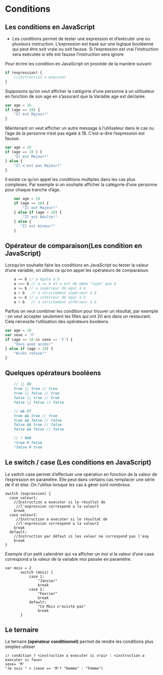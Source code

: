 # Conditions


## Les conditions en JavaScript

- Les conditions permet de tester une expression et d’exécuter une ou plusieurs instruction. L’expression est basé sur une logique booléenne qui peut être soit vraie ou soit fausse. Si l’expression est vrai l’instruction sera exécutée si elle est fausse l’instruction sera ignore

Pour écrire les condition en JavaScript on procède de la manière suivant:

```js
if (expression) {
    //instruction a executer
}
```	
Supposons qu’on veut afficher la catégorie d’une personne à un utilisateur en fonction de son age en s’assurant que la Variable age est déclarée.
```js
var age = 18
if (age == 18) {
    "Il est Majeur!"
}
```	
Maintenant on veut afficher un autre message  à l’utilisateur dans le cas ou l’age de la personne n’est pas égale  à 18. C’est-a-dire l’expression est fausse.
```js	
var age = 20
if (age == 18 ) {
    "Il est Majeur!"
} else {
    "Il n'est pas Majeur!"
}
```	
Il existe ce qu’on appel les conditions multiples dans les cas plus complexes. Par exemple si on souhaite afficher la catégorie d’une personne pour chaque tranche d’âge.

```js			
    var age = 18
    if (age == 18) {
        "Il est Majeur!"
    } else if (age > 18) {
        "Il est Adulte!"
    } else {
       "Il est mineur!"
    }
```	
## Opérateur de comparaison(Les condition en JavaScript)

Lorsqu’on souhaite faire les conditions en JavaScript ou tester la valeur d’une variable, on utilise ce qu’on appel les opérateurs de comparaison.
```js	
    a == b // a égale à b
    a === b // a == b et a est de même "type" que b
    a >= b // a supérieur OU égal à b
    a > b   // a strictement supérieur à b
    a <= b // a inférieur OU égal à b
    a < b   // a strictement inférieur à b
```	
Parfois on veut combiner les condition pour trouver un résultat, par exemple : on veut accepter seulement les filles qui ont 20 ans dans un restaurant. Cela nécessite l’utilisation des opérateurs booléens.
```js	
var age = 18
var sexe = 'F'
if (age == 18 && sexe == 'F') {
    "Vous avez accès!"
} else if (age > 18) {
    "Accès refuse!"
} 
```	
## Quelques opérateurs booléens
```md
    // || OU
    true || true // true
    true || false // true
    false || true // true
    false || false // false

    // && ET
    true && true // true
    true && false // false
    false && true // false
    false && false // false

    // ! NON
    !true # false
    !false # true
```	
## Le switch / case (Les conditions en JavaScript)

Le switch case permet d’effectuer une opération en fonction de la valeur de l’expression en paramètre. Elle peut dans certains cas remplacer une série de if et else .On l’utilise lorsque les cas à gérer sont nombreux.

	
    switch (expression) {
      case valeur1:
        //Instruction a executer si le résultat de 
         //l'expression correspond a la valeur1
        break
      case valeur2:
         //Instruction a executer si le résultat de 
         //l'expression correspond a la valeur2
        break
      default:
        //Instruction par défaut si les valeur ne correspond pas l'exp
        break
    }


Exemple d’un petit calendrier qui va afficher un moi si la valeur d’une case correspond a la valeur de la variable moi passée en paramètre.
	
    var mois = 2
           switch (mois) {
               case 1:
                   "Janvier"
                   break
               case 2:
                   "Fevrier"
                   break
               default:
                   "Ce Mois n'existe pas"
                   break
           }


## Le ternaire

Le ternaire **(opérateur conditionnel)** permet de rendre les conditions plus simples utiliser
	
    // condition ? <instruction a executer si vrai> : <instruction a executer si faux>
    sexe= 'M'
    "Je suis " + (sexe == 'M'? "Homme" : "Femme")